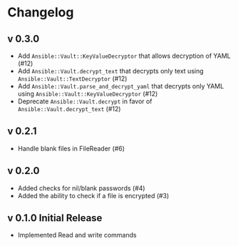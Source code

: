 # Changelog

## v 0.3.0 

* Add `Ansible::Vault::KeyValueDecryptor` that allows decryption of YAML (#12)
* Add `Ansible::Vault.decrypt_text` that decrypts only text using `Ansible::Vault::TextDecryptor` (#12)
* Add `Ansible::Vault.parse_and_decrypt_yaml` that decrypts only YAML using `Ansible::Vault::KeyValueDecryptor` (#12)
* Deprecate `Ansible::Vault.decrypt` in favor of `Ansible::Vault.decrypt_text` (#12)

## v 0.2.1

* Handle blank files in FileReader (#6)

## v 0.2.0
* Added checks for nil/blank passwords (#4)
* Added the ability to check if a file is encrypted (#3)

## v 0.1.0 Initial Release
* Implemented Read and write commands
